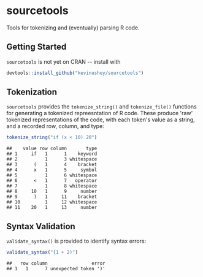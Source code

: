

sourcetools
===========

Tools for tokenizing and (eventually) parsing R code.

## Getting Started

`sourcetools` is not yet on CRAN -- install with


```r
devtools::install_github("kevinushey/sourcetools")
```

## Tokenization

`sourcetools` provides the `tokenize_string()` and
`tokenize_file()` functions for generating a tokenized
repreesntation of R code. These produce 'raw' tokenized
representations of the code, with each token's value as a
string, and a recorded row, column, and type:


```r
tokenize_string("if (x < 10) 20")
```

```
##    value row column       type
## 1     if   1      1    keyword
## 2          1      3 whitespace
## 3      (   1      4    bracket
## 4      x   1      5     symbol
## 5          1      6 whitespace
## 6      <   1      7   operator
## 7          1      8 whitespace
## 8     10   1      9     number
## 9      )   1     11    bracket
## 10         1     12 whitespace
## 11    20   1     13     number
```

## Syntax Validation

`validate_syntax()` is provided to identify syntax errors:


```r
validate_syntax("{1 + 2)")
```

```
##   row column                error
## 1   1      7 unexpected token ')'
```
